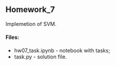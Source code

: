 ## Homework_7

Implemetion of SVM.

#### Files:
+ hw07_task.ipynb - notebook with tasks;
+ task.py - solution file.